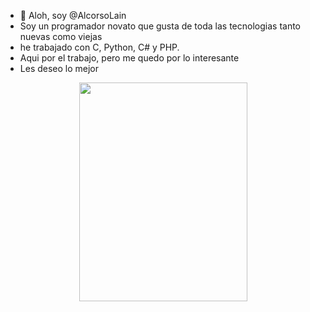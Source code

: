 - 👋 Aloh, soy @AlcorsoLain
- Soy un programador novato que gusta de toda las tecnologias tanto nuevas como viejas
- he trabajado con C, Python, C# y PHP.
- Aqui por el trabajo, pero me quedo por lo interesante
- Les deseo lo mejor
<center><img src="https://bl6pap003files.storage.live.com/y4my5upuKhpSSeI-ujE9DUqJ5jO6onARNyOCu3SKa-43_w9lzSxT8MsKxH4ltVmFtGmSkdcrRJilO1TlywO41fT2k1I744z7a9SwzG9yiyYh6SttJ-lzxwOZiGIvRfyI7i2XVA8vzYQgLQEWtMygCb3YQTgtnbf-4Rhl7ufBjM4urrFeE37Agp8cnRMRjH9SZPr?width=269&height=350&cropmode=none" width="269" height="350" /></center>
